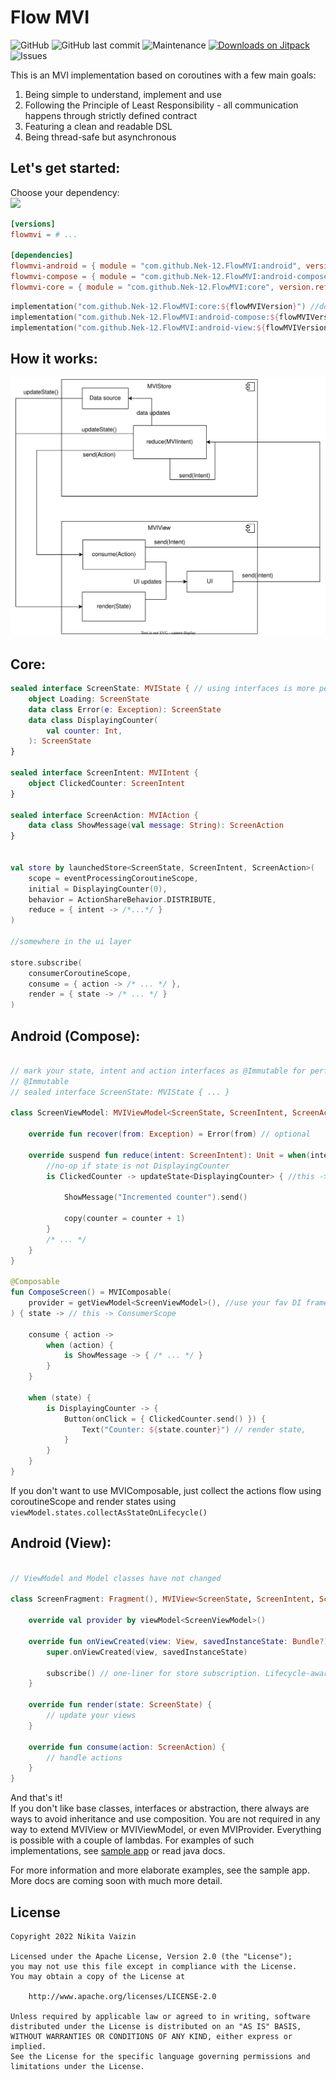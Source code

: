 # Flow MVI
![GitHub](https://img.shields.io/github/license/Nek-12/FlowMVI)
![GitHub last commit](https://img.shields.io/github/last-commit/Nek-12/FlowMVI)
![Maintenance](https://img.shields.io/maintenance/yes/2022)
[![Downloads on Jitpack](https://jitpack.io/v/Nek-12/FlowMVI/month.svg)](https://jitpack.io/#Nek-12/FlowMVI.svg)
![Issues](https://img.shields.io/github/issues/Nek-12/FlowMVI)

This is an MVI implementation based on coroutines with a few main goals:

1. Being simple to understand, implement and use
2. Following the Principle of Least Responsibility - all communication happens through strictly defined contract
3. Featuring a clean and readable DSL
4. Being thread-safe but asynchronous

## Let's get started:

Choose your dependency:  
[![](https://jitpack.io/v/Nek-12/FlowMVI.svg)](https://jitpack.io/#Nek-12/FlowMVI)

```toml
[versions]
flowmvi = # ...

[dependencies]
flowmvi-android = { module = "com.github.Nek-12.FlowMVI:android", version.ref = "flowmvi" }
flowmvi-compose = { module = "com.github.Nek-12.FlowMVI:android-compose", version.ref = "flowmvi" }
flowmvi-core = { module = "com.github.Nek-12.FlowMVI:core", version.ref = "flowmvi" }
```

```kotlin
implementation("com.github.Nek-12.FlowMVI:core:${flowMVIVersion}") //does not depend on any particular platform
implementation("com.github.Nek-12.FlowMVI:android-compose:${flowMVIVersion}") //For Jetpack Compose Android projects
implementation("com.github.Nek-12.FlowMVI:android-view:${flowMVIVersion}") //For View-based Android projects
```

## How it works:

![](docs/FlowMVI.svg)

## Core:

```kotlin
sealed interface ScreenState: MVIState { // using interfaces is more performant and adheres to MVI principles
    object Loading: ScreenState
    data class Error(e: Exception): ScreenState
    data class DisplayingCounter(
        val counter: Int,
    ): ScreenState
}

sealed interface ScreenIntent: MVIIntent {
    object ClickedCounter: ScreenIntent
}

sealed interface ScreenAction: MVIAction {
    data class ShowMessage(val message: String): ScreenAction
}


val store by launchedStore<ScreenState, ScreenIntent, ScreenAction>(
    scope = eventProcessingCoroutineScope,
    initial = DisplayingCounter(0),
    behavior = ActionShareBehavior.DISTRIBUTE,
    reduce = { intent -> /*...*/ }
)

//somewhere in the ui layer

store.subscribe(
    consumerCoroutineScope,
    consume = { action -> /* ... */ },
    render = { state -> /* ... */ }
)
```

## Android (Compose):

```kotlin

// mark your state, intent and action interfaces as @Immutable for performance gains
// @Immutable
// sealed interface ScreenState: MVIState { ... }

class ScreenViewModel: MVIViewModel<ScreenState, ScreenIntent, ScreenAction>(initialState = Loading) {

    override fun recover(from: Exception) = Error(from) // optional

    override suspend fun reduce(intent: ScreenIntent): Unit = when(intent) {
        //no-op if state is not DisplayingCounter
        is ClickedCounter -> updateState<DisplayingCounter> { //this -> DisplayingCounter

            ShowMessage("Incremented counter").send()

            copy(counter = counter + 1)
        }
        /* ... */
    }
}

@Composable
fun ComposeScreen() = MVIComposable(
    provider = getViewModel<ScreenViewModel>(), //use your fav DI framework
) { state -> // this -> ConsumerScope

    consume { action ->
        when (action) {
            is ShowMessage -> { /* ... */ }
        }
    }

    when (state) {
        is DisplayingCounter -> {
            Button(onClick = { ClickedCounter.send() }) {
                Text("Counter: ${state.counter}") // render state,
            }
        }
    }
}
```

If you don't want to use MVIComposable, just collect the actions flow using coroutineScope and render states
using `viewModel.states.collectAsStateOnLifecycle()`

## Android (View):

```kotlin

// ViewModel and Model classes have not changed

class ScreenFragment: Fragment(), MVIView<ScreenState, ScreenIntent, ScreenAction> {

    override val provider by viewModel<ScreenViewModel>()

    override fun onViewCreated(view: View, savedInstanceState: Bundle?) {
        super.onViewCreated(view, savedInstanceState)

        subscribe() // one-liner for store subscription. Lifecycle-aware and efficient.
    }

    override fun render(state: ScreenState) {
        // update your views
    }

    override fun consume(action: ScreenAction) {
        // handle actions
    }
}
```

And that's it!   
If you don't like base classes, interfaces or abstraction, there always are ways to avoid inheritance and use
composition. You are not required in any way to extend MVIView or MVIViewModel, or even MVIProvider. Everything is
possible with a couple of lambdas. For examples of such implementations,
see [sample app](/app/src/main/java/com/nek12/flowMVI/sample/view/NoBaseClassViewModel.kt) or read java docs.

For more information and more elaborate examples, see the sample app.  
More docs are coming soon with much more detail.

## License

```
Copyright 2022 Nikita Vaizin

Licensed under the Apache License, Version 2.0 (the "License");
you may not use this file except in compliance with the License.
You may obtain a copy of the License at

    http://www.apache.org/licenses/LICENSE-2.0

Unless required by applicable law or agreed to in writing, software
distributed under the License is distributed on an "AS IS" BASIS,
WITHOUT WARRANTIES OR CONDITIONS OF ANY KIND, either express or implied.
See the License for the specific language governing permissions and
limitations under the License.
```
